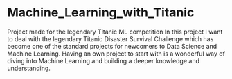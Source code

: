 # Machine_Learning_with_Titanic
Project made for the legendary Titanic ML competition
In this project I want to deal with the legendary Titanic Disaster Survival Challenge which has become one of the standard projects for newcomers to Data Science and Machine Learning. Having an own project to start with is a wonderful way of diving into Machine Learning and building a deeper knowledge and understanding. 
